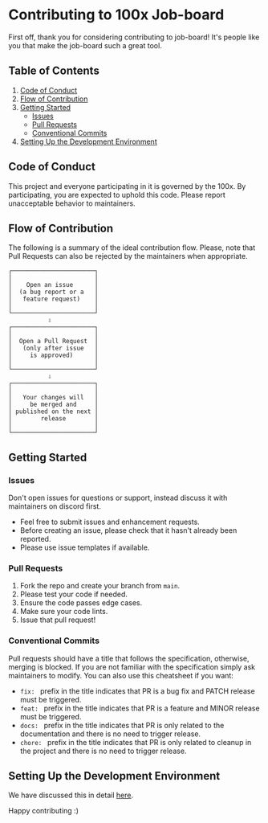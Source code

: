 # Contributing to 100x Job-board

First off, thank you for considering contributing to job-board! It's people like you that make the job-board such a great tool.

## Table of Contents
1. [Code of Conduct](#code-of-conduct)
2. [Flow of Contribution](#flow-of-contribution)
2. [Getting Started](#getting-started)
   - [Issues](#issues)
   - [Pull Requests](#pull-requests)
   - [Conventional Commits](#conventional-commits)
3. [Setting Up the Development Environment](#setting-up-the-development-environment)




## Code of Conduct

This project and everyone participating in it is governed by the 100x. By participating, you are expected to uphold this code. Please report unacceptable behavior to maintainers.

## Flow of Contribution
The following is a summary of the ideal contribution flow. Please, note that Pull Requests can also be rejected by the maintainers when appropriate.

    ┌───────────────────────┐
    │                       │
    │    Open an issue      │
    │  (a bug report or a   │
    │   feature request)    │
    │                       │
    └───────────────────────┘
               ⇩
    ┌───────────────────────┐
    │                       │
    │  Open a Pull Request  │
    │   (only after issue   │
    │     is approved)      │
    │                       │
    └───────────────────────┘
               ⇩
    ┌───────────────────────┐
    │                       │
    │   Your changes will   │
    │     be merged and     │
    │ published on the next │
    │        release        │
    │                       │
    └───────────────────────┘

## Getting Started

### Issues

Don't open issues for questions or support, instead discuss it with maintainers on discord first.

- Feel free to submit issues and enhancement requests.
- Before creating an issue, please check that it hasn't already been reported.
- Please use issue templates if available.

### Pull Requests

1. Fork the repo and create your branch from `main`.
2. Please test your code if needed.
3. Ensure the code passes edge cases.
4. Make sure your code lints.
5. Issue that pull request!

### Conventional Commits

Pull requests should have a title that follows the specification, otherwise, merging is blocked. If you are not familiar with the specification simply ask maintainers to modify. You can also use this cheatsheet if you want:

- `fix: ` prefix in the title indicates that PR is a bug fix and PATCH release must be triggered.
- `feat: ` prefix in the title indicates that PR is a feature and MINOR release must be triggered.
- `docs: ` prefix in the title indicates that PR is only related to the documentation and there is no need to trigger release.
- `chore: ` prefix in the title indicates that PR is only related to cleanup in the project and there is no need to trigger release.

## Setting Up the Development Environment
We have discussed this in detail [here](README.md).

Happy contributing :)
